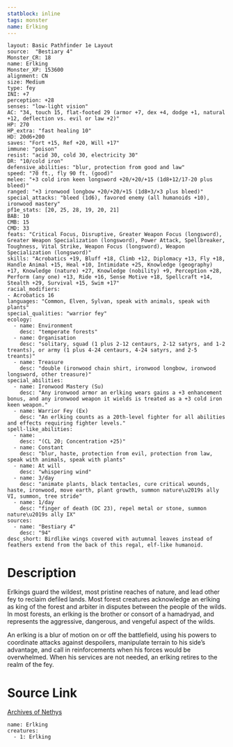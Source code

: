 ```yaml
---
statblock: inline
tags: monster
name: Erlking
---
```

```statblock
layout: Basic Pathfinder 1e Layout
source:  "Bestiary 4"
Monster_CR: 18
name: Erlking
Monster_XP: 153600
alignment: CN
size: Medium
type: fey
INI: +7
perception: +28
senses: "low-light vision"
AC: "34, touch 15, flat-footed 29 (armor +7, dex +4, dodge +1, natural +12, deflection vs. evil or law +2)"
HP: 270
HP_extra: "fast healing 10"
HD: 20d6+200
saves: "Fort +15, Ref +20, Will +17"
immune: "poison"
resist: "acid 30, cold 30, electricity 30"
DR: "10/cold iron"
defensive_abilities: "blur, protection from good and law"
speed: "70 ft., fly 90 ft. (good)"
melee: "+3 cold iron keen longsword +20/+20/+15 (1d8+12/17-20 plus bleed)"
ranged: "+3 ironwood longbow +20/+20/+15 (1d8+3/×3 plus bleed)"
special_attacks: "bleed (1d6), favored enemy (all humanoids +10), ironwood mastery"
pf1e_stats: [20, 25, 28, 19, 20, 21]
BAB: 10
CMB: 15
CMD: 33
feats: "Critical Focus, Disruptive, Greater Weapon Focus (longsword), Greater Weapon Specialization (longsword), Power Attack, Spellbreaker, Toughness, Vital Strike, Weapon Focus (longsword), Weapon Specialization (longsword)"
skills: "Acrobatics +19, Bluff +18, Climb +12, Diplomacy +13, Fly +18, Handle Animal +15, Heal +10, Intimidate +25, Knowledge (geography) +17, Knowledge (nature) +27, Knowledge (nobility) +9, Perception +28, Perform (any one) +13, Ride +16, Sense Motive +18, Spellcraft +14, Stealth +29, Survival +15, Swim +17"
racial_modifiers:
- Acrobatics 16
languages: "Common, Elven, Sylvan, speak with animals, speak with plants"
special_qualities: "warrior fey"
ecology:
  - name: Environment
    desc: "temperate forests"
  - name: Organisation
    desc: "solitary, squad (1 plus 2-12 centaurs, 2-12 satyrs, and 1-2 treants), or army (1 plus 4-24 centaurs, 4-24 satyrs, and 2-5 treants)"
  - name: Treasure
    desc: "double (ironwood chain shirt, ironwood longbow, ironwood longsword, other treasure)"
special_abilities:
  - name: Ironwood Mastery (Su)
    desc: "Any ironwood armor an erlking wears gains a +3 enhancement bonus, and any ironwood weapon it wields is treated as a +3 cold iron keen weapon."
  - name: Warrior Fey (Ex)
    desc: "An erlking counts as a 20th-level fighter for all abilities and effects requiring fighter levels."
spell-like_abilities:
  - name:
    desc: "(CL 20; Concentration +25)"
  - name: Constant
    desc: "blur, haste, protection from evil, protection from law, speak with animals, speak with plants"
  - name: At will
    desc: "whispering wind"
  - name: 3/day
    desc: "animate plants, black tentacles, cure critical wounds, haste, ironwood, move earth, plant growth, summon nature\u2019s ally VI, summon, tree stride"
  - name: 1/day
    desc: "finger of death (DC 23), repel metal or stone, summon nature\u2019s ally IX"
sources:
  - name: "Bestiary 4"
    desc: "94"
desc_short: Birdlike wings covered with autumnal leaves instead of feathers extend from the back of this regal, elf-like humanoid.
```
# Description
Erlkings guard the wildest, most pristine reaches of nature, and lead other fey to reclaim defiled lands. Most forest creatures acknowledge an erlking as king of the forest and arbiter in disputes between the people of the wilds. In most forests, an erlking is the brother or consort of a hamadryad, and represents the aggressive, dangerous, and vengeful aspect of the wilds.

An erlking is a blur of motion on or off the battlefield, using his powers to coordinate attacks against despoilers, manipulate terrain to his side’s advantage, and call in reinforcements when his forces would be overwhelmed. When his services are not needed, an erlking retires to the realm of the fey.
# Source Link
[Archives of Nethys](https://aonprd.com/MonsterDisplay.aspx?ItemName=Erlking)
```encounter-table
name: Erlking
creatures:
  - 1: Erlking
```
